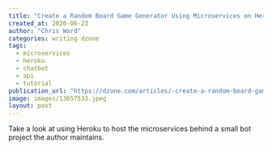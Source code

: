 ```yaml
---
title: "Create a Random Board Game Generator Using Microservices on Heroku"
created_at: 2020-06-23
author: "Chris Ward"
categories: writing dzone
tags: 
  - microservices
  - heroku
  - chatbot
  - api
  - tutorial
publication_url: "https://dzone.com/articles/-create-a-random-board-game-generator-using-micros"
image: images/13657533.jpeg
layout: post
---
```

Take a look at using Heroku to host the microservices behind a small bot project the author maintains.

